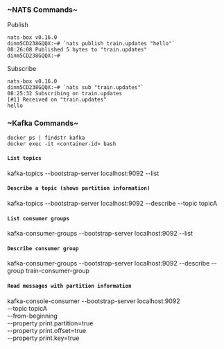 ### ~NATS Commands~

Publish
```PS C:\Users\z004j0wy> docker run --network host -it natsio/nats-box
nats-box v0.16.0
dinm5CD238GQQX:~# `nats publish train.updates "hello"`
08:26:08 Published 5 bytes to "train.updates"
dinm5CD238GQQX:~#
```

Subscribe
```PS C:\Users\z004j0wy> docker run --network host -it natsio/nats-box
nats-box v0.16.0
dinm5CD238GQQX:~# `nats sub "train.updates"`
08:25:32 Subscribing on train.updates
[#1] Received on "train.updates"
hello
```

### ~Kafka Commands~
```
docker ps | findstr kafka
docker exec -it <container-id> bash
```
#### `List topics`
kafka-topics --bootstrap-server localhost:9092 --list

#### `Describe a topic (shows partition information)`
kafka-topics --bootstrap-server localhost:9092 --describe --topic topicA

#### `List consumer groups`
kafka-consumer-groups --bootstrap-server localhost:9092 --list

#### `Describe consumer group`
kafka-consumer-groups --bootstrap-server localhost:9092 --describe --group train-consumer-group

#### `Read messages with partition information`
kafka-console-consumer --bootstrap-server localhost:9092 \
--topic topicA \
--from-beginning \
--property print.partition=true \
--property print.offset=true \
--property print.key=true
